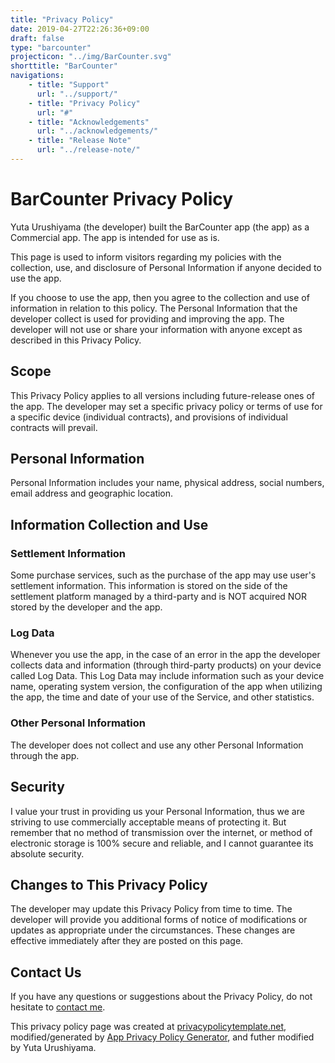 ```yaml
---
title: "Privacy Policy"
date: 2019-04-27T22:26:36+09:00
draft: false
type: "barcounter"
projecticon: "../img/BarCounter.svg"
shorttitle: "BarCounter"
navigations:
    - title: "Support"
      url: "../support/"
    - title: "Privacy Policy"
      url: "#"
    - title: "Acknowledgements"
      url: "../acknowledgements/"
    - title: "Release Note"
      url: "../release-note/"
---
```


# BarCounter Privacy Policy

Yuta Urushiyama (the developer) built the BarCounter app (the app) as a Commercial app. The app is intended for use as is.

This page is used to inform visitors regarding my policies with the collection, use, and disclosure of Personal Information if anyone decided to use the app.

If you choose to use the app, then you agree to the collection and use of information in relation to this policy. The Personal Information that the developer collect is used for providing and improving the app. The developer will not use or share your information with anyone except as described in this Privacy Policy.

## Scope

This Privacy Policy applies to all versions including future-release ones of the app.
The developer may set a specific privacy policy or terms of use for a specific device (individual contracts), and provisions of individual contracts will prevail.

## Personal Information

Personal Information includes your name, physical address, social numbers, email address and geographic location.

## Information Collection and Use

### Settlement Information

Some purchase services, such as the purchase of the app may use user's settlement information.
This information is stored on the side of the settlement platform managed by a third-party and is NOT acquired NOR stored by the developer and the app.

### Log Data

Whenever you use the app, in the case of an error in the app the developer collects data and information (through third-party products) on your device called Log Data. This Log Data may include information such as your device name, operating system version, the configuration of the app when utilizing the app, the time and date of your use of the Service, and other statistics.

### Other Personal Information

The developer does not collect and use any other Personal Information through the app.

## Security

I value your trust in providing us your Personal Information, thus we are striving to use commercially acceptable means of protecting it. But remember that no method of transmission over the internet, or method of electronic storage is 100% secure and reliable, and I cannot guarantee its absolute security.

## Changes to This Privacy Policy

The developer may update this Privacy Policy from time to time. The developer will provide you additional forms of notice of modifications or updates as appropriate under the circumstances. These changes are effective immediately after they are posted on this page.

## Contact Us

If you have any questions or suggestions about the Privacy Policy, do not hesitate to [contact me](https://urushiyama.github.io/projects/barcounter/support/).

This privacy policy page was created at [privacypolicytemplate.net](https://privacypolicytemplate.net/), modified/generated by [App Privacy Policy Generator](https://app-privacy-policy-generator.firebaseapp.com/), and futher modified by Yuta Urushiyama.
